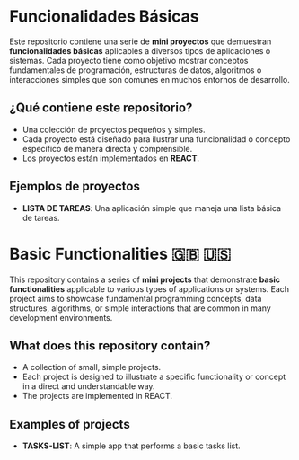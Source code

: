 # Funcionalidades Básicas 

Este repositorio contiene una serie de **mini proyectos** que demuestran **funcionalidades básicas** aplicables a diversos tipos de aplicaciones o sistemas. Cada proyecto tiene como objetivo mostrar conceptos fundamentales de programación, estructuras de datos, algoritmos o interacciones simples que son comunes en muchos entornos de desarrollo.

## ¿Qué contiene este repositorio?

- Una colección de proyectos pequeños y simples.
- Cada proyecto está diseñado para ilustrar una funcionalidad o concepto específico de manera directa y comprensible.
- Los proyectos están implementados en **REACT**.

## Ejemplos de proyectos

- **LISTA DE TAREAS**: Una aplicación simple que maneja una lista básica de tareas.


# Basic Functionalities 🇬🇧 🇺🇸

This repository contains a series of **mini projects** that demonstrate **basic functionalities** applicable to various types of applications or systems. Each project aims to showcase fundamental programming concepts, data structures, algorithms, or simple interactions that are common in many development environments.

## What does this repository contain?

- A collection of small, simple projects.
- Each project is designed to illustrate a specific functionality or concept in a direct and understandable way.
- The projects are implemented in REACT.

## Examples of projects

- **TASKS-LIST**: A simple app that performs a basic tasks list.

